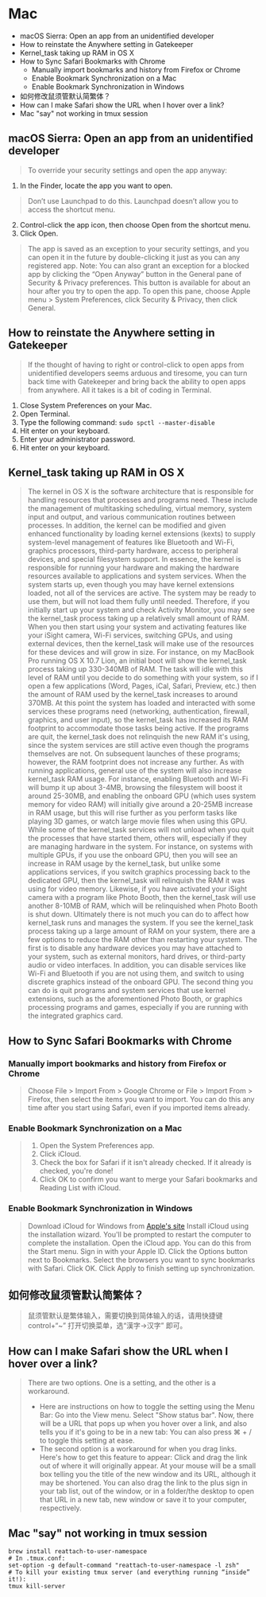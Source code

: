 # Mac
<!-- MarkdownTOC -->

- macOS Sierra: Open an app from an unidentified developer
- How to reinstate the Anywhere setting in Gatekeeper
- Kernel_task taking up RAM in OS X
- How to Sync Safari Bookmarks with Chrome
    - Manually import bookmarks and history from Firefox or Chrome
    - Enable Bookmark Synchronization on a Mac
    - Enable Bookmark Synchronization in Windows
- 如何修改鼠须管默认简繁体？
- How can I make Safari show the URL when I hover over a link?
- Mac "say" not working in tmux session

<!-- /MarkdownTOC -->

## macOS Sierra: Open an app from an unidentified developer
> To override your security settings and open the app anyway:
1. In the Finder, locate the app you want to open.
> Don’t use Launchpad to do this. Launchpad doesn’t allow you to access the shortcut menu.
2. Control-click the app icon, then choose Open from the shortcut menu.
3. Click Open.
> The app is saved as an exception to your security settings, and you can open it in the future by double-clicking it just as you can any registered app.
> Note: You can also grant an exception for a blocked app by clicking the “Open Anyway” button in the General pane of Security & Privacy preferences. This button is available for about an hour after you try to open the app.
> To open this pane, choose Apple menu > System Preferences, click Security & Privacy, then click General.

## How to reinstate the Anywhere setting in Gatekeeper
> If the thought of having to right or control-click to open apps from unidentified developers seems arduous and tiresome, you can turn back time with Gatekeeper and bring back the ability to open apps from anywhere. All it takes is a bit of coding in Terminal.
1. Close System Preferences on your Mac.
2. Open Terminal.
3. Type the following command:
`sudo spctl --master-disable`
4. Hit enter on your keyboard.
5. Enter your administrator password.
6. Hit enter on your keyboard.

## Kernel_task taking up RAM in OS X
>  The kernel in OS X is the software architecture that is responsible for handling resources that processes and programs need. These include the management of multitasking scheduling, virtual memory, system input and output, and various communication routines between processes. In addition, the kernel can be modified and given enhanced functionality by loading kernel extensions (kexts) to supply system-level management of features like Bluetooth and Wi-Fi, graphics processors, third-party hardware, access to peripheral devices, and special filesystem support. In essence, the kernel is responsible for running your hardware and making the hardware resources available to applications and system services.
> When the system starts up, even though you may have kernel extensions loaded, not all of the services are active. The system may be ready to use them, but will not load them fully until needed. Therefore, if you initially start up your system and check Activity Monitor, you may see the kernel_task process taking up a relatively small amount of RAM. When you then start using your system and activating features like your iSight camera, Wi-Fi services, switching GPUs, and using external devices, then the kernel_task will make use of the resources for these devices and will grow in size.
>  For instance, on my MacBook Pro running OS X 10.7 Lion, an initial boot will show the kernel_task process taking up 330-340MB of RAM. The task will idle with this level of RAM until you decide to do something with your system, so if I open a few applications (Word, Pages, iCal, Safari, Preview, etc.) then the amount of RAM used by the kernel_task increases to around 370MB. At this point the system has loaded and interacted with some services these programs need (networking, authentication, firewall, graphics, and user input), so the kernel_task has increased its RAM footprint to accommodate those tasks being active. If the programs are quit, the kernel_task does not relinquish the new RAM it's using, since the system services are still active even though the programs themselves are not. On subsequent launches of these programs; however, the RAM footprint does not increase any further.
>  As with running applications, general use of the system will also increase kernel_task RAM usage. For instance, enabling Bluetooth and Wi-Fi will bump it up about 3-4MB, browsing the filesystem will boost it around 25-30MB, and enabling the onboard GPU (which uses system memory for video RAM) will initially give around a 20-25MB increase in RAM usage, but this will rise further as you perform tasks like playing 3D games, or watch large movie files when using this GPU.
>  While some of the kernel_task services will not unload when you quit the processes that have started them, others will, especially if they are managing hardware in the system. For instance, on systems with multiple GPUs, if you use the onboard GPU, then you will see an increase in RAM usage by the kernel_task, but unlike some applications services, if you switch graphics processing back to the dedicated GPU, then the kernel_task will relinquish the RAM it was using for video memory. Likewise, if you have activated your iSight camera with a program like Photo Booth, then the kernel_task will use another 8-10MB of RAM, which will be relinquished when Photo Booth is shut down.
>  Ultimately there is not much you can do to affect how kernel_task runs and manages the system. If you see the kernel_task process taking up a large amount of RAM on your system, there are a few options to reduce the RAM other than restarting your system. The first is to disable any hardware devices you may have attached to your system, such as external monitors, hard drives, or third-party audio or video interfaces. In addition, you can disable services like Wi-Fi and Bluetooth if you are not using them, and switch to using discrete graphics instead of the onboard GPU. The second thing you can do is quit programs and system services that use kernel extensions, such as the aforementioned Photo Booth, or graphics processing programs and games, especially if you are running with the integrated graphics card.

## How to Sync Safari Bookmarks with Chrome
### Manually import bookmarks and history from Firefox or Chrome
> Choose File > Import From > Google Chrome or File > Import From > Firefox, then select the items you want to import. You can do this any time after you start using Safari, even if you imported items already.
### Enable Bookmark Synchronization on a Mac
> 1. Open the System Preferences app.
> 2. Click iCloud.
> 3. Check the box for Safari if it isn't already checked. If it already is checked, you're done!
> 4. Click OK to confirm you want to merge your Safari bookmarks and Reading List with iCloud.
### Enable Bookmark Synchronization in Windows
>  Download iCloud for Windows from [Apple's site](https://support.apple.com/zh-cn/HT202806)
>  Install iCloud using the installation wizard. You'll be prompted to restart the computer to complete the installation.
> Open the iCloud app. You can do this from the Start menu.
> Sign in with your Apple ID.
> Click the Options button next to Bookmarks.
> Select the browsers you want to sync bookmarks with Safari.
> Click OK.
> Click Apply to finish setting up synchronization.

## 如何修改鼠须管默认简繁体？
> 鼠须管默认是繁体输入，需要切换到简体输入的话，请用快捷键 control+“~”  打开切换菜单，选“漢字→汉字” 即可。


## How can I make Safari show the URL when I hover over a link?
> There are two options. One is a setting, and the other is a workaround.
> - Here are instructions on how to toggle the setting using the Menu Bar:
> Go into the View menu.
Select "Show status bar".
Now, there will be a URL that pops up when you hover over a link, and also tells you if it's going to be in a new tab:
> You can also press ⌘ + / to toggle this setting at ease.
> - The second option is a workaround for when you drag links. Here's how to get this feature to appear:
> Click and drag the link out of where it will originally appear.
At your mouse will be a small box telling you the title of the new window and its URL, although it may be shortened.
You can also drag the link to the plus sign in your tab list, out of the window, or in a folder/the desktop to open that URL in a new tab, new window or save it to your computer, respectively.

## Mac "say" not working in tmux session
````shell
brew install reattach-to-user-namespace
# In .tmux.conf:
set-option -g default-command "reattach-to-user-namespace -l zsh"
# To kill your existing tmux server (and everything running “inside” it!):
tmux kill-server
````

